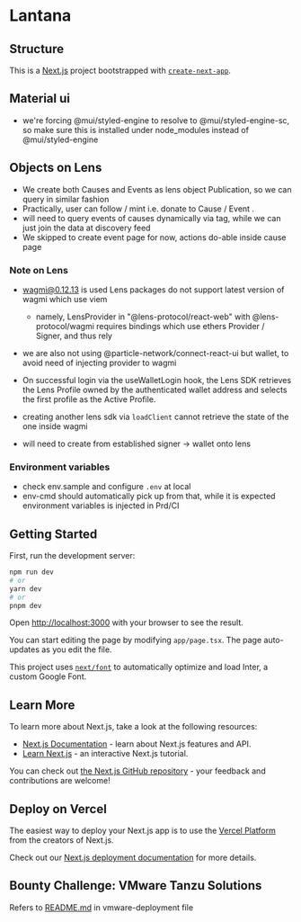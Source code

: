 # Lantana

## Structure

This is a [Next.js](https://nextjs.org/) project bootstrapped with [`create-next-app`](https://github.com/vercel/next.js/tree/canary/packages/create-next-app).

## Material ui

- we're forcing @mui/styled-engine to resolve to @mui/styled-engine-sc, so make sure this is installed under node_modules instead of @mui/styled-engine

## Objects on Lens

- We create both Causes and Events as lens object Publication, so we can query in similar fashion
- Practically, user can follow / mint i.e. donate to Cause / Event .
- will need to query events of causes dynamically via tag, while we can just join the data at discovery feed
- We skipped to create event page for now, actions do-able inside cause page

### Note on Lens

- wagmi@0.12.13 is used Lens packages do not support latest version of wagmi which use viem
  - namely, LensProvider in "@lens-protocol/react-web" with @lens-protocol/wagmi requires bindings which use ethers Provider / Signer, and thus rely
- we are also not using @particle-network/connect-react-ui but wallet, to avoid need of injecting provider to wagmi

- On successful login via the useWalletLogin hook, the Lens SDK retrieves the Lens Profile owned by the authenticated wallet address and selects the first profile as the Active Profile.
- creating another lens sdk via `loadClient` cannot retrieve the state of the one inside wagmi
- will need to create from established signer -> wallet onto lens

### Environment variables

- check env.sample and configure `.env` at local
- env-cmd should automatically pick up from that, while it is expected environment variables is injected in Prd/CI

## Getting Started

First, run the development server:

```bash
npm run dev
# or
yarn dev
# or
pnpm dev
```

Open [http://localhost:3000](http://localhost:3000) with your browser to see the result.

You can start editing the page by modifying `app/page.tsx`. The page auto-updates as you edit the file.

This project uses [`next/font`](https://nextjs.org/docs/basic-features/font-optimization) to automatically optimize and load Inter, a custom Google Font.

## Learn More

To learn more about Next.js, take a look at the following resources:

- [Next.js Documentation](https://nextjs.org/docs) - learn about Next.js features and API.
- [Learn Next.js](https://nextjs.org/learn) - an interactive Next.js tutorial.

You can check out [the Next.js GitHub repository](https://github.com/vercel/next.js/) - your feedback and contributions are welcome!

## Deploy on Vercel

The easiest way to deploy your Next.js app is to use the [Vercel Platform](https://vercel.com/new?utm_medium=default-template&filter=next.js&utm_source=create-next-app&utm_campaign=create-next-app-readme) from the creators of Next.js.

Check out our [Next.js deployment documentation](https://nextjs.org/docs/deployment) for more details.

## Bounty Challenge: VMware Tanzu Solutions

Refers to [README.md](./vmware-deployment/README.md) in vmware-deployment file
